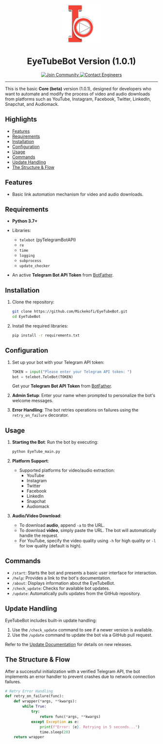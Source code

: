<p align="center">
  <a href="https://t.me/EyeTubeAiBot">
    <img src="https://github.com/Mickekofi/EyeTubeBot/blob/master/logo.png" alt="Logo" width="130">
  </a>
</p>
<h1 align="center"><strong>EyeTubeBot Version (1.0.1)</strong></h1>
<p align="center">
  <a href="https://t.me/possibilityAI">
    <img src="https://img.shields.io/badge/Join-Community-blue.svg" alt="Join Community">
  </a>
  <a href="https://wa.me/233505994829?text=*EyeTubeB👁t_From_Github_User_💬Message_:*%20">
    <img src="https://img.shields.io/badge/Contact-Engineers-red.svg" alt="Contact Engineers">
  </a>
</p>

---

This is the basic **Core (beta)** version (1.0.1), designed for developers who want to automate and modify the process of video and audio downloads from platforms such as YouTube, Instagram, Facebook, Twitter, LinkedIn, Snapchat, and Audiomack.

## Highlights

- [Features](#features)
- [Requirements](#requirements)
- [Installation](#installation)
- [Configuration](#configuration)
- [Usage](#usage)
- [Commands](#commands)
- [Update Handling](#update-handling)
- [The Structure & Flow](#the-structure--flow)

## Features

- Basic link automation mechanism for video and audio downloads.

## Requirements

- **Python 3.7+**
- Libraries:
  - `telebot` (pyTelegramBotAPI)
  - `re`
  - `time`
  - `logging`
  - `subprocess`
  - `update_checker`

- An active **Telegram Bot API Token** from [BotFather](https://t.me/BotFather).

## Installation

1. Clone the repository:
    ```bash
    git clone https://github.com/Mickekofi/EyeTubeBot.git
    cd EyeTubeBot
    ```

2. Install the required libraries:
    ```bash
    pip install -r requirements.txt
    ```

## Configuration

1. Set up your bot with your Telegram API token:
    ```python
    TOKEN = input("Please enter your Telegram API token: ")
    bot = telebot.TeleBot(TOKEN)
    ```
   Get your **Telegram Bot API Token** from [BotFather](https://t.me/BotFather).

2. **Admin Setup**: Enter your name when prompted to personalize the bot's welcome messages.

3. **Error Handling**: The bot retries operations on failures using the `retry_on_failure` decorator.

## Usage

1. **Starting the Bot**: Run the bot by executing:
    ```bash
    python EyeTube_main.py
    ```

2. **Platform Support**:
   - Supported platforms for video/audio extraction:
     - YouTube
     - Instagram
     - Twitter
     - Facebook
     - LinkedIn
     - Snapchat
     - Audiomack

3. **Audio/Video Download**:
   - To download **audio**, append `-a` to the URL.
   - To download **video**, simply paste the URL. The bot will automatically handle the request.
   - For YouTube, specify the video quality using `-h` for high quality or `-l` for low quality (default is high).

## Commands

- `/start`: Starts the bot and presents a basic user interface for interaction.
- `/help`: Provides a link to the bot's documentation.
- `/about`: Displays information about the EyeTubeBot.
- `/check_update`: Checks for available bot updates.
- `/update`: Automatically pulls updates from the GitHub repository.

## Update Handling

EyeTubeBot includes built-in update handling:
1. Use the `/check_update` command to see if a newer version is available.
2. Use the `/update` command to update the bot via a GitHub pull request.

Refer to the [Update Documentation](https://github.com/Mickekofi/EyeTubeBot/blob/master/update.md) for details on new releases.

## The Structure & Flow

After a successful initialization with a verified Telegram API, the bot implements an error handler to prevent crashes due to network connection failures.

```python
# Retry Error Handling
def retry_on_failure(func):
    def wrapper(*args, **kwargs):
        while True:
            try:
                return func(*args, **kwargs)
            except Exception as e:
                print(f"Error: {e}. Retrying in 5 seconds...")
                time.sleep(20)
    return wrapper

